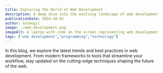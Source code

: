 ```yaml
---
title: Exploring the World of Web Development
description: A deep dive into the evolving landscape of web development in 2024.
publicationDate: 2024-10-01
author: notmugil
image: ./web-development.png
imageAlt: A laptop with code on the screen representing web development
tags: ["web development","programming","technology"]
---
```


In this blog, we explore the latest trends and best practices in web development. From modern frameworks to tools that streamline your workflow, stay updated on the cutting-edge techniques shaping the future of the web.